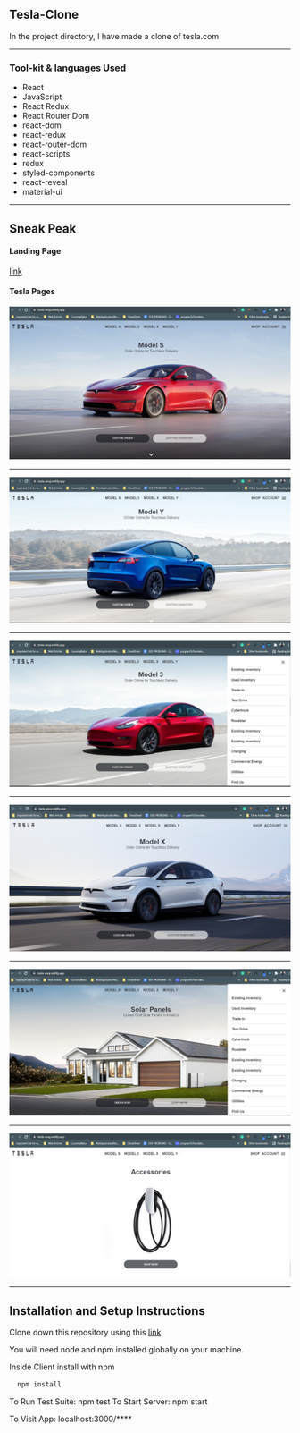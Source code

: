 <h2>Tesla-Clone</h2>
In the project directory, I have made a clone of tesla.com

<hr/>
<h3>Tool-kit & languages Used</h3>

* React
* JavaScript
* React Redux
* React Router Dom
* react-dom
* react-redux
* react-router-dom
* react-scripts
* redux
* styled-components
* react-reveal
* material-ui


<hr/>

## Sneak Peak
#### Landing Page
<a href="https://tesla-anuj.netlify.app/">link</a>

#### Tesla Pages

<img src="./one.PNG"/>
<hr/>
<img src="./two.PNG"/>
<hr/>
<img src="./three.PNG"/>
<hr/>
<img src="./four.PNG"/>
<hr/>
<img src="./five.PNG"/>
<hr/>
<img src="./six.PNG"/>
<hr/>

## Installation and Setup Instructions
Clone down this repository using this <a href="https://github.com/Anujsharma2590/tesla.com-clone-react-redux">link</a>

You will need node and npm installed globally on your machine. 

Inside Client install with npm


```bash
  npm install
```

To Run Test Suite: npm test To Start Server: npm start

To Visit App: localhost:3000/****
